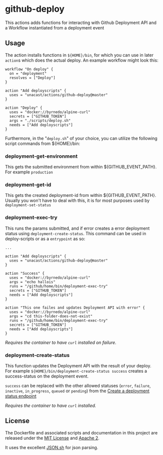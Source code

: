 # github-deploy

This actions adds functions for interacting with Github Deployment API and a Workflow instantiated from a deployment event

## Usage

The action installs functions in `${HOME}/bin`, for which you can use in later `action`s which does the actual deploy. An example workflow might look this:  

```
workflow "On deploy" {
  on = "deployment"
  resolves = ["Deploy"]
}

action "Add deployscripts" {
  uses = "unacast/actions/github-deploy@master"
}

action "Deploy" {
  uses = "docker://byrnedo/alpine-curl"
  secrets = ["GITHUB_TOKEN"]
  args = "./scripts/deploy.sh"
  needs = ["Add deployscripts"]
}
```

Furthermore, in the "`deploy.sh`" of your choice, you can utilize the following script commands from ${HOME}/bin:

### deployment-get-environment
This gets the submitted environment from within ${GITHUB_EVENT_PATH}. For example `production`

### deployment-get-id
This gets the created deployment-id from within ${GITHUB_EVENT_PATH}. Usually you won't have to deal with this, it is for most purposes used by `deployment-set-status`

### deployment-exec-try
This runs the params submitted, and if error creates a error deployment status using `deployment-create-status`. This command can be used in deploy-scripts or as a `entrypoint` as so:

```
...

action "Add deployscripts" {
  uses = "unacast/actions/github-deploy@master"
}

action "Success" {
  uses = "docker://byrnedo/alpine-curl"
  args = "echo hallois"
  runs = "/github/home/bin/deployment-exec-try"
  secrets = ["GITHUB_TOKEN"]
  needs = ["Add deployscripts"]
}

action "This one failes and updates Deployment API with error" {
  uses = "docker://byrnedo/alpine-curl"
  args = "cd this-folder-does-not-exist"
  runs = "/github/home/bin/deployment-exec-try"
  secrets = ["GITHUB_TOKEN"]
  needs = ["Add deployscripts"]
}
``` 

_Requires the container to have `curl` installed on failure._

### deployment-create-status
This function updates the Deployment API with the result of your deploy. For example `${HOME}/bin/deployment-create-status success` creates a success-status on the deployment event.

`success` can be replaced with the other allowed statuses (`error`, `failure`, `inactive`, `in_progress`, `queued` or `pending`) from the [Create a deployment status
 endpoint](https://developer.github.com/v3/repos/deployments/#create-a-deployment-status)
 
_Requires the container to have `curl` installed._   

## License

The Dockerfile and associated scripts and documentation in this project are released under the [MIT License](LICENSE.MIT) and [Apache 2](LICENSE.APACHE2).

It uses the excellent [JSON.sh](https://github.com/dominictarr/JSON.sh) for json parsing. 
